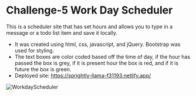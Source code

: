 # Challenge-5 Work Day Scheduler

This is a scheduler site that has set hours and allows you to type in a message or a todo list item and save it locally. 
- It was created using html, css, javascript, and jQuery. Bootstrap was used for styling.
- The text boxes are color coded based off the time of day, if the hour has passed the box is grey, if it is present hour the box is red, and if it is future the box is green.
- Deployed site: https://sprightly-llama-f31193.netlify.app/

![WorkdayScheduler](https://user-images.githubusercontent.com/103340843/185769990-9b467569-ac7f-4cda-9721-bb88adf252a6.PNG)
